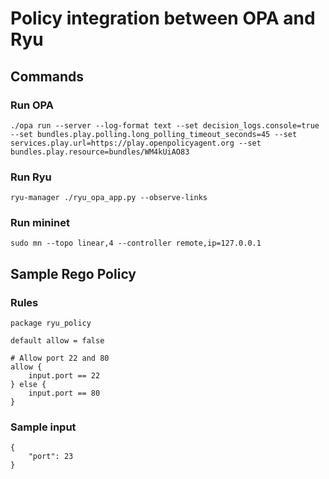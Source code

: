 # Policy integration between OPA and Ryu
## Commands
### Run OPA
```
./opa run --server --log-format text --set decision_logs.console=true --set bundles.play.polling.long_polling_timeout_seconds=45 --set services.play.url=https://play.openpolicyagent.org --set bundles.play.resource=bundles/WM4kUiAO83
```
### Run Ryu
```
ryu-manager ./ryu_opa_app.py --observe-links
```
### Run mininet
```
sudo mn --topo linear,4 --controller remote,ip=127.0.0.1
```

## Sample Rego Policy
### Rules
```
package ryu_policy

default allow = false

# Allow port 22 and 80
allow {
    input.port == 22
} else {
    input.port == 80
}
```
### Sample input
```
{
    "port": 23
}
```
